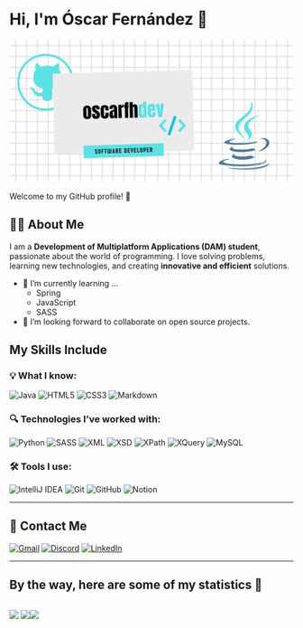 # Hi, I'm Óscar Fernández 👋  

![My Banner](https://github.com/oscarfhdev/oscarfhdev/blob/main/banner_oscarfhdev.png?raw=true)  

Welcome to my GitHub profile! 🚀  

## 👨‍💻 About Me  
I am a **Development of Multiplatform Applications (DAM) student**, passionate about the world of programming.
I love solving problems, learning new technologies, and creating **innovative and efficient** solutions.

- 🌱 I’m currently learning ...
  - Spring
  - JavaScript
  - SASS
- 👯 I’m looking forward to collaborate on open source projects.

## My Skills Include

### 💡 What I know:  
![Java](https://img.shields.io/badge/Java-ED8B00?style=for-the-badge&logo=openjdk&logoColor=white)
![HTML5](https://img.shields.io/badge/HTML5-E34F26?style=for-the-badge&logo=html5&logoColor=white)
![CSS3](https://img.shields.io/badge/CSS3-1572B6?style=for-the-badge&logo=css3&logoColor=white)
![Markdown](https://img.shields.io/badge/Markdown-000000?style=for-the-badge&logo=markdown&logoColor=white)  

### 🔍 Technologies I've worked with:  
![Python](https://img.shields.io/badge/Python-3776AB?style=for-the-badge&logo=python&logoColor=white)
![SASS](https://img.shields.io/badge/SASS-CC6699?style=for-the-badge&logo=sass&logoColor=white)
![XML](https://img.shields.io/badge/XML-FF6600?style=for-the-badge&logo=xml&logoColor=white)
![XSD](https://img.shields.io/badge/XSD-00599C?style=for-the-badge&logo=xsd&logoColor=white)
![XPath](https://img.shields.io/badge/XPath-CC0000?style=for-the-badge&logo=xpath&logoColor=white)
![XQuery](https://img.shields.io/badge/XQuery-7D4698?style=for-the-badge&logo=xquery&logoColor=white)
![MySQL](https://img.shields.io/badge/MySQL-4479A1?style=for-the-badge&logo=mysql&logoColor=white
)


### 🛠 Tools I use:  
![IntelliJ IDEA](https://img.shields.io/badge/IntelliJ_IDEA-000000?style=for-the-badge&logo=intellij-idea&logoColor=blue)
![Git](https://img.shields.io/badge/Git-F05032?style=for-the-badge&logo=git&logoColor=white)
![GitHub](https://img.shields.io/badge/GitHub-181717?style=for-the-badge&logo=github&logoColor=white)
![Notion](https://img.shields.io/badge/Notion-000000?style=for-the-badge&logo=notion&logoColor=white)  

---

## 📩 Contact Me  
[![Gmail](https://img.shields.io/badge/oscarfh.dev@gmail.com-D14836?style=for-the-badge&logo=gmail&logoColor=white)](mailto:oscarfh.dev@gmail.com)
[![Discord](https://img.shields.io/badge/Discord-5865F2?style=for-the-badge&logo=discord&logoColor=white)](https://discord.com/users/408188255159189517)
[![LinkedIn](https://img.shields.io/badge/LinkedIn-0A66C2?style=for-the-badge&logo=linkedin&logoColor=white)](https://www.linkedin.com/in/%C3%B3scar-fern%C3%A1ndez-hern%C3%A1ndez-7a6069351?lipi=urn%3Ali%3Apage%3Ad_flagship3_profile_view_base_contact_details%3B%2B9mELkjwStyelFY2eZdamg%3D%3D)

---

## By the way, here are some of my statistics 🚀
<div style="display: flex">
  <p align="center">
    <img src="https://github-readme-stats.vercel.app/api?username=oscarfhdev&show_icons=true&theme=transparent&include_all_commits=true&count_private=true"/>
    <img height="195px" src="https://github-readme-stats.vercel.app/api/top-langs/?username=oscarfhdev&theme=transparent&layout=compact&include_all_commits=true&count_private=true"/>
  </p>
  <p align="center">
    <img src="https://git-hub-streak-stats.vercel.app/?user=oscarfhdev&theme=transparent"/>
  </p>
</div>

